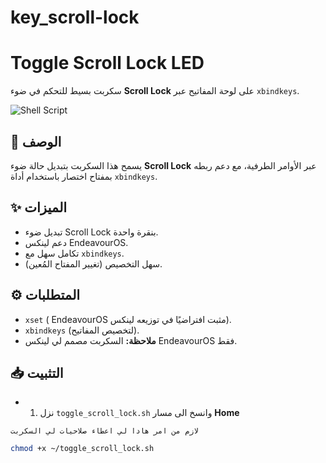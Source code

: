 # key_scroll-lock


# Toggle Scroll Lock LED

سكربت بسيط للتحكم في ضوء **Scroll Lock** على لوحة المفاتيح عبر `xbindkeys`.

![Shell Script](https://img.shields.io/badge/Shell_Script-%23121011.svg?style=for-the-badge&logo=gnu-bash&logoColor=white)

## 📜 الوصف
يسمح هذا السكربت بتبديل حالة ضوء **Scroll Lock** عبر الأوامر الطرفية، مع دعم ربطه بمفتاح اختصار باستخدام أداة `xbindkeys`.

## ✨ الميزات
- تبديل ضوء Scroll Lock بنقرة واحدة.
- دعم  لينكس EndeavourOS.
- تكامل سهل مع `xbindkeys`.
- سهل التخصيص (تغيير المفتاح المُعين).

## ⚙️ المتطلبات
- `xset` ( EndeavourOS مثبت افتراضيًا في توزيعه لينكس).
- `xbindkeys` (لتخصيص المفاتيح).
- **ملاحظة:** السكربت مصمم لي لينكس EndeavourOS فقط.


## 📥 التثبيت

- 1. نزل `toggle_scroll_lock.sh` وانسخ الى مسار **Home** 

`لازم من امر هادا لي اعطاء صلاحيات لي السكربت `

```bash
chmod +x ~/toggle_scroll_lock.sh
```
















































